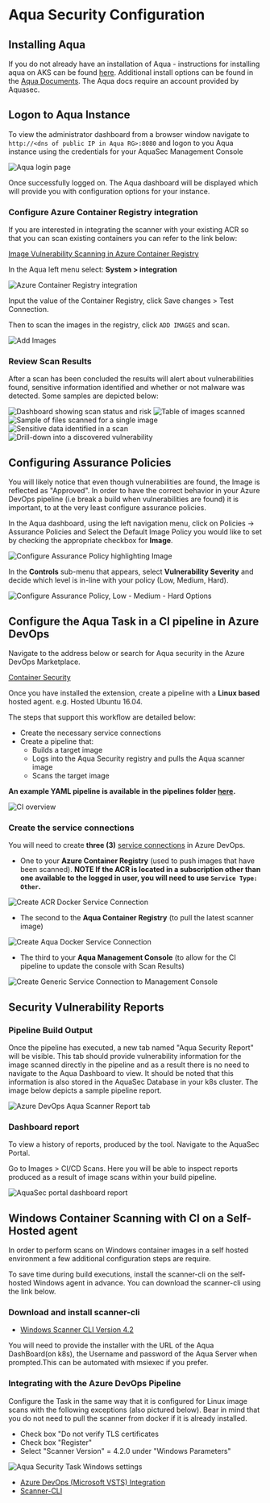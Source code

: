 # Aqua Security Configuration

## Installing Aqua

If you do not already have an installation of Aqua - instructions for installing aqua on AKS can be found [here](./InstallAquaOnAKS.md). Additional install options can be found in the [Aqua Documents](https://docs.aquasec.com/docs/deployments-about). The Aqua docs require an account provided by Aquasec.


## Logon to Aqua Instance

To view the administrator dashboard from a browser window navigate to  `http://<dns of public IP in Aqua RG>:8080` and logon to you Aqua instance using the credentials for your AquaSec Management Console

![Aqua login page](../images/aqua-login.png)

Once successfully logged on. The Aqua dashboard will be displayed which will provide you with configuration options for your instance.

### Configure Azure Container Registry integration

If you are interested in integrating the scanner with your existing ACR so that you can scan existing containers you can refer to the link below:

  [Image Vulnerability Scanning in Azure Container Registry](https://blog.aquasec.com/image-vulnerability-scanning-in-azure-container-registry)

In the Aqua left menu select:
  **System > integration**

![Azure Container Registry integration](../images/aqua-integration.png)

Input the value of the Container Registry, click Save changes > Test Connection.

Then to scan the images in the registry, click `ADD IMAGES`  and scan.

![Add Images](../images/images.png)

### Review Scan Results

After a scan has been concluded the results will alert about vulnerabilities found, sensitive information identified and whether or not malware was detected. Some samples are depicted below:

![Dashboard showing scan status and risk](../images/risk.PNG)
![Table of images scanned](../images/scan-images.PNG)
![Sample of files scanned for a single image](../images/Resources.png)
![Sensitive data identified in a scan](../images/sensitive.png)
![Drill-down into a discovered vulnerability](../images/vulnerability.png)

## Configuring Assurance Policies

You will likely notice that even though vulnerabilities are found, the Image is reflected as "Approved". In order to have the correct behavior in your Azure DevOps pipeline (i.e break a build when vulnerabilities are found) it is important, to at the very least configure assurance policies.

In the Aqua dashboard, using the left navigation menu,  click on Policies -> Assurance Policies and Select the Default Image Policy you would like to set by checking the appropriate checkbox for **Image**.

![Configure Assurance Policy highlighting Image](../images/configure-assurance-policy.png)

In the **Controls** sub-menu that appears, select **Vulnerability Severity** and decide which level is in-line with your policy (Low, Medium, Hard).

![Configure Assurance Policy, Low - Medium - Hard Options](../images/configure-assurance-policy2.png)

## Configure the Aqua Task in a CI pipeline in Azure DevOps

Navigate to the address below or search for Aqua security in the Azure DevOps Marketplace.

 [Container Security](https://marketplace.visualstudio.com/items?itemName=aquasec.aquasec)

Once you have installed the extension, create a pipeline with a **Linux based** hosted agent. e.g. Hosted Ubuntu 16.04.

The steps that support this workflow are detailed below:

* Create the necessary service connections
* Create a pipeline that:
  * Builds a target image
  * Logs into the Aqua Security registry and pulls the Aqua scanner image
  * Scans the target image

**An example YAML pipeline is available in the pipelines folder [here](../../pipelines/Challenge%202/ContainerScanning/Aqua-CI.yml).**

![CI overview](../images/CI.png)

### Create the service connections

You will need to create **three (3)** [service connections](https://docs.microsoft.com/en-us/azure/devops/pipelines/library/service-endpoints?view=azure-devops&tabs=yaml) in Azure DevOps.

* One to your **Azure Container Registry** (used to push images that have been scanned).  **NOTE If the ACR is located in a subscription other than one available to the logged in user, you will need to use `Service Type: Other`.**

![Create ACR Docker Service Connection](../images/service-conn-acr-other.png)

* The second to the **Aqua Container Registry** (to pull the latest scanner image)

![Create Aqua Docker Service Connection](../images/service-conn-aquaregistry.png)

* The third to your **Aqua Management Console** (to allow for the CI pipeline to update the console with Scan Results)

![Create Generic Service Connection to Management Console](../images/service-conn-aquamgtconsole.png)

## Security Vulnerability Reports

### Pipeline Build Output

Once the pipeline has executed, a new tab named "Aqua Security Report" will be visible. This tab should provide vulnerability information for the image scanned directly in the pipeline and as a result there is no need to navigate to the Aqua Dashboard to view. It should be noted that this information is also stored in the AquaSec Database in your k8s cluster. The image below depicts a sample pipeline report.

![Azure DevOps Aqua Scanner Report tab](../images/pipeline-report.png)

### Dashboard report

To view a history of reports, produced by the tool. Navigate to the AquaSec Portal.

Go to Images > CI/CD Scans. Here you will be able to inspect reports produced as a result of image scans within your build pipeline.

![AquaSec portal dashboard report](../images/dashboard-report.png)

## Windows Container Scanning with CI on a Self-Hosted agent

In order to perform scans on Windows container images in a self hosted environment a few additional configuration steps are require.

To save time during build executions, install the scanner-cli on the self-hosted Windows agent in advance. You can download the scanner-cli using the link below.

### Download and install scanner-cli

* [Windows Scanner CLI Version 4.2](https://download.aquasec.com/windows-scanner/4.2.0/AquaScannerWindowsInstaller.4.2.0.12326.msi)

You will need to provide the installer with the URL of the Aqua DashBoard(on k8s), the Username and password of the Aqua Server when prompted.This can be automated with msiexec if you prefer.

### Integrating with the Azure DevOps Pipeline

Configure the Task in the same way that it is configured for Linux image scans with the following exceptions (also pictured below). Bear in mind that you do not need to pull the scanner from docker if it is already installed.

* Check box "Do not verify TLS certificates
* Check box "Register"
* Select "Scanner Version" = 4.2.0 under "Windows Parameters"

![Aqua Security Task Windows settings](../images/scanning.png)

* [Azure DevOps (Microsoft VSTS) Integration](https://docs.aquasec.com/docs/azure-devops-integration)
* [Scanner-CLI](https://docs.aquasec.com/v3.5/docs/command-line)
